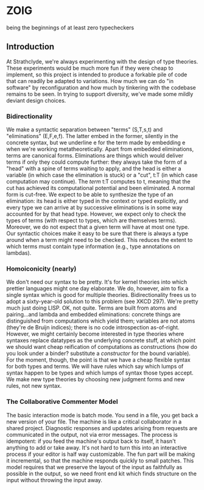 # ZOIG
being the beginnings of at least zero typecheckers

## Introduction
At Strathclyde, we're always experimenting with the design of type theories. These experiments would be much more fun if they were cheap to implement, so this project is intended to produce a forkable pile of code that can readily be adapted to variations. How much we can do "in software" by reconfiguration and how much by tinkering with the codebase remains to be seen. In trying to support diversity, we've made some mildly deviant design choices.

### Bidirectionality
We make a syntactic separation between "terms" (S,T,s,t) and "eliminations" (E,F,e,f). The latter embed in the former, silently in the concrete syntax, but we underline e for the term made by embedding e when we're working metatheoretically. Apart from embedded eliminations, terms are canonical forms. Eliminations are things which would deliver terms if only they could compute further: they always take the form of a "head" with a spine of terms waiting to apply, and the head is either a variable (in which case the elimination is stuck) or a "cut", t:T (in which case computation may continue). The _term_ t:T computes to t, meaning that the cut has achieved its computational potential and been eliminated. A normal form is cut-free.
We expect to be able to synthesize the type of an elimination: its head is either typed in the context or typed explicitly, and every type we can arrive at by successive eliminations is in some way accounted for by that head type. However, we expect only to check the types of terms (with respect to types, which are themselves terms). Moreover, we do not expect that a given term will have at most one type. Our syntactic choices make it easy to be sure that there is always a type around when a term might need to be checked. This reduces the extent to which terms must contain type information (e.g., type annotations on lambdas).

### Homoiconicity (nearly)
We don't need our syntax to be pretty. It's for kernel theories into which prettier languages might one day elaborate. We do, however, aim to fix a single syntax which is good for multiple theories. Bidirectionality frees us to adopt a sixty-year-old solution to this problem (see XKCD 297). We're pretty much just doing LISP. OK, not quite. Terms are built from atoms and pairing...and lambda and embedded eliminations: concrete things are distinguished from computations which yield them; variables are not atoms (they're de Bruijn indices); there is no code introspection as-of-right. However, we might certainly become interested in type theories where syntaxes replace datatypes as the underlying concrete stuff, at which point we should want cheap reification of computations as constructions (how do you look under a binder? substitute a _constructor_ for the bound variable). For the moment, though, the point is that we have a cheap flexible syntax for both types and terms. We will have rules which say which lumps of syntax happen to be types and which lumps of syntax those types accept. We make new type theories by choosing new judgment forms and new rules, not new syntax.

### The Collaborative Commenter Model
The basic interaction mode is batch mode. You send in a file, you get back a new version of your file. The machine is like a critical collaborator in a shared project. Diagnostic responses and updates arising from requests are communicated in the output, not via error messages. The process is idempotent: if you feed the machine's output back to itself, it hasn't anything to add or take away. It's not hard to turn this into an interactive process if your editor is half way customizable. The fun part will be making it incremental, so that the machine responds quickly to small patches. This model requires that we preserve the layout of the input as faithfully as possible in the output, so we need front end kit which finds structure on the input without throwing the input away.
